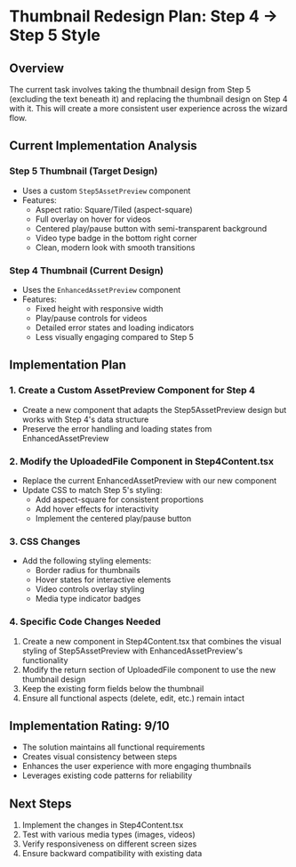 # Thumbnail Redesign Plan: Step 4 → Step 5 Style

## Overview
The current task involves taking the thumbnail design from Step 5 (excluding the text beneath it) and replacing the thumbnail design on Step 4 with it. This will create a more consistent user experience across the wizard flow.

## Current Implementation Analysis

### Step 5 Thumbnail (Target Design)
- Uses a custom `Step5AssetPreview` component
- Features:
  - Aspect ratio: Square/Tiled (aspect-square)
  - Full overlay on hover for videos
  - Centered play/pause button with semi-transparent background
  - Video type badge in the bottom right corner
  - Clean, modern look with smooth transitions

### Step 4 Thumbnail (Current Design)
- Uses the `EnhancedAssetPreview` component
- Features:
  - Fixed height with responsive width
  - Play/pause controls for videos
  - Detailed error states and loading indicators
  - Less visually engaging compared to Step 5

## Implementation Plan

### 1. Create a Custom AssetPreview Component for Step 4
- Create a new component that adapts the Step5AssetPreview design but works with Step 4's data structure
- Preserve the error handling and loading states from EnhancedAssetPreview

### 2. Modify the UploadedFile Component in Step4Content.tsx
- Replace the current EnhancedAssetPreview with our new component
- Update CSS to match Step 5's styling:
  - Add aspect-square for consistent proportions
  - Add hover effects for interactivity
  - Implement the centered play/pause button

### 3. CSS Changes
- Add the following styling elements:
  - Border radius for thumbnails
  - Hover states for interactive elements
  - Video controls overlay styling
  - Media type indicator badges

### 4. Specific Code Changes Needed
1. Create a new component in Step4Content.tsx that combines the visual styling of Step5AssetPreview with EnhancedAssetPreview's functionality
2. Modify the return section of UploadedFile component to use the new thumbnail design
3. Keep the existing form fields below the thumbnail
4. Ensure all functional aspects (delete, edit, etc.) remain intact

## Implementation Rating: 9/10
- The solution maintains all functional requirements
- Creates visual consistency between steps
- Enhances the user experience with more engaging thumbnails
- Leverages existing code patterns for reliability

## Next Steps
1. Implement the changes in Step4Content.tsx
2. Test with various media types (images, videos)
3. Verify responsiveness on different screen sizes
4. Ensure backward compatibility with existing data 